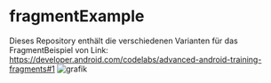 # fragmentExample

Dieses Repository enthält die verschiedenen Varianten für das FragmentBeispiel von Link: https://developer.android.com/codelabs/advanced-android-training-fragments#1
![grafik](https://github.com/R00tBosbach/fragmentExample/assets/20199844/a2633b16-eaae-4b9a-9ba6-a0e2fe84968a)
